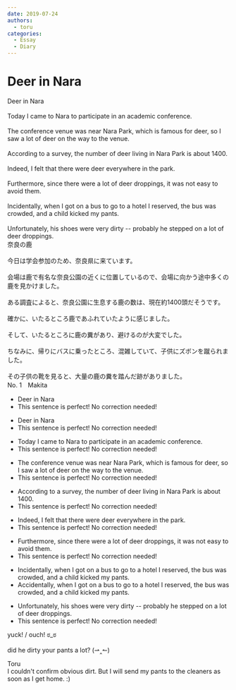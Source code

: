```yaml
---
date: 2019-07-24
authors:
  - toru
categories:
  - Essay
  - Diary
---
```


<h1 id="subject_show">Deer in Nara</h1>
<div class="date" hidden>Jul 24, 2019 20:56</div>
<div id="post"><div id="body_show_ori">
Deer in Nara<br/><br/>Today I came to Nara to participate in an academic conference.<br/><br/>The conference venue was near Nara Park, which is famous for deer, so I saw a lot of deer on the way to the venue.<br/><br/>According to a survey, the number of deer living in Nara Park is about 1400.<br/><br/>Indeed, I felt that there were deer everywhere in the park.<br/><br/>Furthermore, since there were a lot of deer droppings, it was not easy to avoid them.<br/><br/>Incidentally, when I got on a bus to go to a hotel I reserved, the bus was crowded, and a child kicked my pants.<br/><br/>Unfortunately, his shoes were very dirty -- probably he stepped on a lot of deer droppings.
</div></div>

<!-- more -->

<div id="post_ja"><div id="body_show_mo">
奈良の鹿<br/><br/>今日は学会参加のため、奈良県に来ています。<br/><br/>会場は鹿で有名な奈良公園の近くに位置しているので、会場に向かう途中多くの鹿を見かけました。<br/><br/>ある調査によると、奈良公園に生息する鹿の数は、現在約1400頭だそうです。<br/><br/>確かに、いたるところ鹿であふれていたように感じました。<br/><br/>そして、いたるところに鹿の糞があり、避けるのが大変でした。<br/><br/>ちなみに、帰りにバスに乗ったところ、混雑していて、子供にズボンを蹴られました。<br/><br/>その子供の靴を見ると、大量の鹿の糞を踏んだ跡がありました。
</div></div>
<div id="block"><div class="first_name"> No. 1　<span class="just_name">Makita</span></div><div id="block2">
<ul class="correction_field">
<li class="incorrect">Deer in Nara</li>
<li class="corrected perfect">This sentence is perfect! No correction needed!</li>
</ul>
<ul class="correction_field">
<li class="incorrect">Deer in Nara</li>
<li class="corrected perfect">This sentence is perfect! No correction needed!</li>
</ul>
<ul class="correction_field">
<li class="incorrect">Today I came to Nara to participate in an academic conference.</li>
<li class="corrected perfect">This sentence is perfect! No correction needed!</li>
</ul>
<ul class="correction_field">
<li class="incorrect">The conference venue was near Nara Park, which is famous for deer, so I saw a lot of deer on the way to the venue.</li>
<li class="corrected perfect">This sentence is perfect! No correction needed!</li>
</ul>
<ul class="correction_field">
<li class="incorrect">According to a survey, the number of deer living in Nara Park is about 1400.</li>
<li class="corrected perfect">This sentence is perfect! No correction needed!</li>
</ul>
<ul class="correction_field">
<li class="incorrect">Indeed, I felt that there were deer everywhere in the park.</li>
<li class="corrected perfect">This sentence is perfect! No correction needed!</li>
</ul>
<ul class="correction_field">
<li class="incorrect">Furthermore, since there were a lot of deer droppings, it was not easy to avoid them.</li>
<li class="corrected perfect">This sentence is perfect! No correction needed!</li>
</ul>
<ul class="correction_field">
<li class="incorrect">Incidentally, when I got on a bus to go to a hotel I reserved, the bus was crowded, and a child kicked my pants.</li>
<li class="corrected correct">
<span class="f_red">Accidentally</span>, when I got on a bus to go to a hotel I reserved, the bus was crowded, and a child kicked my pants.
</li>
</ul>
<ul class="correction_field">
<li class="incorrect">Unfortunately, his shoes were very dirty -- probably he stepped on a lot of deer droppings.</li>
<li class="corrected perfect">This sentence is perfect! No correction needed!</li>
</ul>
<p class="comment_small">
 yuck! / ouch! ಠ_ಠ
 <br/>
 <br/>
 did he dirty your pants a lot? (⇀‸↼)
</p>

</div><div class="name"><span class="just_name">Toru</span><br>
I couldn't confirm obvious dirt. But I will send my pants to the cleaners as soon as I get home. :)
</div>
</div>
